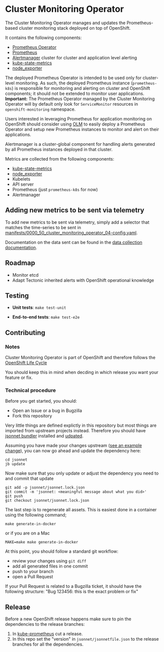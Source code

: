 # Cluster Monitoring Operator

The Cluster Monitoring Operator manages and updates the Prometheus-based cluster monitoring stack deployed on top of OpenShift.

It contains the following components:

* [Prometheus Operator](https://github.com/coreos/prometheus-operator)
* [Prometheus](https://github.com/prometheus/prometheus)
* [Alertmanager](https://github.com/prometheus/alertmanager) cluster for cluster and application level alerting
* [kube-state-metrics](https://github.com/kubernetes/kube-state-metrics)
* [node_exporter](https://github.com/prometheus/node_exporter)

The deployed Prometheus Operator is intended to be used only for cluster-level monitoring.
As such, the deployed Prometheus instance (`prometheus-k8s`) is responsible for monitoring and alerting on cluster and OpenShift components; it should not be extended to monitor user applications.
**Important:** The Prometheus Operator managed by the Cluster Monitoring Operator will by default only look for `ServiceMonitor` resources in `openshift-monitoring` namespace.

Users interested in leveraging Prometheus for application monitoring on OpenShift should consider using [OLM](https://github.com/operator-framework/operator-lifecycle-manager) to easily deploy a Prometheus Operator and setup new Prometheus instances to monitor and alert on their applications.

Alertmanager is a cluster-global component for handling alerts generated by all Prometheus instances deployed in that cluster.

Metrics are collected from the following components:

* [kube-state-metrics](https://github.com/kubernetes/kube-state-metrics)
* [node_exporter](https://github.com/prometheus/node_exporter)
* Kubelets
* API server
* Prometheus (just `prometheus-k8s` for now)
* Alertmanager

## Adding new metrics to be sent via telemetry

To add new metrics to be sent via telemetry, simply add a selector that matches the time-series to be sent in [manifests/0000_50_cluster_monitoring_operator_04-config.yaml](manifests/0000_50_cluster_monitoring_operator_04-config.yaml).

Documentation on the data sent can be found in the [data collection documentation](Documentation/data-collection.md).

## Roadmap

* Monitor etcd
* Adapt Tectonic inherited alerts with OpenShift operational knowledge

## Testing

- **Unit tests**: `make test-unit`

- **End-to-end tests**: `make test-e2e`

## Contributing

### Notes
Cluster Monitoring Operator is part of OpenShift and therefore follows the [OpenShift Life Cycle](https://access.redhat.com/support/policy/updates/openshift)

You should keep this in mind when decding in which release you want your feature or fix.

### Technical procedure
Before you get started, you should:
* Open an Issue or a bug in Bugzilla
* Fork this repository

Very little things are defined explictly in this repository but most things are imported from upstream projects instead.
Therefore you should have [jsonnet bundler](https://github.com/jsonnet-bundler/jsonnet-bundler) installed and [udpated](https://github.com/coreos/kube-prometheus#update-jb).

Assuming you have made your changes upstream ([see an example change](https://github.com/kubernetes-monitoring/kubernetes-mixin/pull/466/files)), you can now go ahead
and update the dependency here:

```
cd jsonnet
jb update
```

Now make sure that you only update or adjust the dependency you need to and commit that update

```
git add -p jsonnet/jsonnet.lock.json
git commit -m 'jsonnet: <meaningful message about what you did>'
git push
git checkout jsonnet/jsonnet.lock.json
```

The last step is to regenerate all assets.
This is easiest done in a container using the following command;

```
make generate-in-docker
```
or if you are on a Mac

```
MAKE=make make generate-in-docker
```

At this point, you should follow a standard git workflow:

* review your changes using `git diff`
* add all generated files in one commit
* push to your branch
* open a Pull Request

If your Pull Request is related to a Bugzilla ticket, it should have the following structure: "Bug 123456: this is the exact problem or fix"

## Release

Before a new OpenShift release happens make sure to pin the dependencies to the release branches:

1. In [kube-prometheus](https://github.com/coreos/kube-prometheus/) cut a release.
2. In this repo set the "version" in `jsonnet/jsonnetfile.json` to the release branches for all the dependencies.
